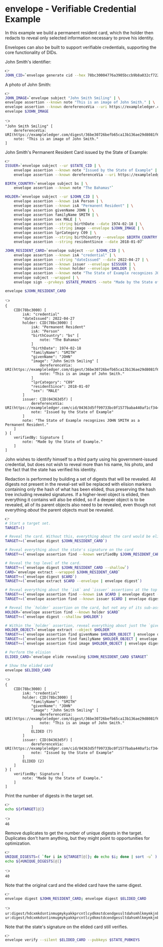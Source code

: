 # envelope - Verifiable Credential Example

In this example we build a permanent resident card, which the holder then redacts to reveal only selected information necessary to prove his identity.

Envelopes can also be built to support verifiable credentials, supporting the core functionality of DIDs.

John Smith's identifier:

```bash
👉
JOHN_CID=`envelope generate cid --hex 78bc30004776a3905bccb9b8a032cf722ceaf0bbfb1a49eaf3185fab5808cadc`
```

A photo of John Smith:

```bash
👉
JOHN_IMAGE=`envelope subject "John Smith Smiling" | \
envelope assertion --known note "This is an image of John Smith." | \
envelope assertion --known dereferenceVia --uri https://exampleledger.com/digest/36be30726befb65ca13b136ae29d8081f64792c2702415eb60ad1c56ed33c999`
envelope $JOHN_IMAGE
```

```
👈
"John Smith Smiling" [
    dereferenceVia: URI(https://exampleledger.com/digest/36be30726befb65ca13b136ae29d8081f64792c2702415eb60ad1c56ed33c999)
    note: "This is an image of John Smith."
]
```

John Smith's Permanent Resident Card issued by the State of Example:

```bash
👉
ISSUER=`envelope subject --ur $STATE_CID | \
    envelope assertion --known note "Issued by the State of Example" | \
    envelope assertion --known dereferenceVia --uri https://exampleledger.com/cid/04363d5ff99733bc0f1577baba440af1cf344ad9e454fad9d128c00fef6505e8`

BIRTH_COUNTRY=`envelope subject bs | \
    envelope assertion --known note "The Bahamas"`

HOLDER=`envelope subject --ur $JOHN_CID | \
    envelope assertion --known isA Person | \
    envelope assertion --known isA "Permanent Resident" | \
    envelope assertion givenName JOHN | \
    envelope assertion familyName SMITH | \
    envelope assertion sex MALE | \
    envelope assertion --string birthDate --date 1974-02-18 | \
    envelope assertion --string image --envelope $JOHN_IMAGE | \
    envelope assertion lprCategory C09 | \
    envelope assertion --string birthCountry --envelope $BIRTH_COUNTRY | \
    envelope assertion --string residentSince --date 2018-01-07`

JOHN_RESIDENT_CARD=`envelope subject --ur $JOHN_CID | \
    envelope assertion --known isA "credential" | \
    envelope assertion --string "dateIssued" --date 2022-04-27 | \
    envelope assertion --known issuer --envelope $ISSUER | \
    envelope assertion --known holder --envelope $HOLDER | \
    envelope assertion --known note "The State of Example recognizes JOHN SMITH as a Permanent Resident." | \
    envelope subject --wrapped | \
    envelope sign --prvkeys $STATE_PRVKEYS --note "Made by the State of Example."`

envelope $JOHN_RESIDENT_CARD
```

```
👈
{
    CID(78bc3000) [
        isA: "credential"
        "dateIssued": 2022-04-27
        holder: CID(78bc3000) [
            isA: "Permanent Resident"
            isA: "Person"
            "birthCountry": "bs" [
                note: "The Bahamas"
            ]
            "birthDate": 1974-02-18
            "familyName": "SMITH"
            "givenName": "JOHN"
            "image": "John Smith Smiling" [
                dereferenceVia: URI(https://exampleledger.com/digest/36be30726befb65ca13b136ae29d8081f64792c2702415eb60ad1c56ed33c999)
                note: "This is an image of John Smith."
            ]
            "lprCategory": "C09"
            "residentSince": 2018-01-07
            "sex": "MALE"
        ]
        issuer: CID(04363d5f) [
            dereferenceVia: URI(https://exampleledger.com/cid/04363d5ff99733bc0f1577baba440af1cf344ad9e454fad9d128c00fef6505e8)
            note: "Issued by the State of Example"
        ]
        note: "The State of Example recognizes JOHN SMITH as a Permanent Resident."
    ]
} [
    verifiedBy: Signature [
        note: "Made by the State of Example."
    ]
]
```

John wishes to identify himself to a third party using his government-issued credential, but does not wish to reveal more than his name, his photo, and the fact that the state has verified his identity.

Redaction is performed by building a set of digests that will be revealed. All digests not present in the reveal-set will be replaced with elision markers containing only the hash of what has been elided, thus preserving the hash tree including revealed signatures. If a higher-level object is elided, then everything it contains will also be elided, so if a deeper object is to be revealed, all of its parent objects also need to be revealed, even though not everything *about* the parent objects must be revealed.

```bash
👉
# Start a target set.
TARGET=()

# Reveal the card. Without this, everything about the card would be elided.
TARGET+=(`envelope digest $JOHN_RESIDENT_CARD`)

# Reveal everything about the state's signature on the card
TARGET+=(`envelope assertion find --known verifiedBy $JOHN_RESIDENT_CARD | envelope digest --deep`)

# Reveal the top level of the card.
TARGET+=(`envelope digest $JOHN_RESIDENT_CARD --shallow`)
CARD=`envelope extract --wrapped $JOHN_RESIDENT_CARD`
TARGET+=(`envelope digest $CARD`)
TARGET+=(`envelope extract $CARD --envelope | envelope digest`)

# Reveal everything about the `isA` and `issuer` assertions at the top level of the card.
TARGET+=(`envelope assertion find --known isA $CARD | envelope digest --deep`)
TARGET+=(`envelope assertion find --known issuer $CARD | envelope digest --deep`)

# Reveal the `holder` assertion on the card, but not any of its sub-assertions.
HOLDER=`envelope assertion find --known holder $CARD`
TARGET+=(`envelope digest --shallow $HOLDER`)

# Within the `holder` assertion, reveal everything about just the `givenName`, `familyName`, and `image` assertions.
HOLDER_OBJECT=`envelope extract --object $HOLDER`
TARGET+=(`envelope assertion find givenName $HOLDER_OBJECT | envelope digest --deep`)
TARGET+=(`envelope assertion find familyName $HOLDER_OBJECT | envelope digest --deep`)
TARGET+=(`envelope assertion find image $HOLDER_OBJECT | envelope digest --deep`)

# Perform the elision
ELIDED_CARD=`envelope elide revealing $JOHN_RESIDENT_CARD $TARGET`

# Show the elided card
envelope $ELIDED_CARD
```

```
👈
{
    CID(78bc3000) [
        isA: "credential"
        holder: CID(78bc3000) [
            "familyName": "SMITH"
            "givenName": "JOHN"
            "image": "John Smith Smiling" [
                dereferenceVia: URI(https://exampleledger.com/digest/36be30726befb65ca13b136ae29d8081f64792c2702415eb60ad1c56ed33c999)
                note: "This is an image of John Smith."
            ]
            ELIDED (7)
        ]
        issuer: CID(04363d5f) [
            dereferenceVia: URI(https://exampleledger.com/cid/04363d5ff99733bc0f1577baba440af1cf344ad9e454fad9d128c00fef6505e8)
            note: "Issued by the State of Example"
        ]
        ELIDED (2)
    ]
} [
    verifiedBy: Signature [
        note: "Made by the State of Example."
    ]
]
```

Print the number of digests in the target set.

```bash
👉
echo ${#TARGET[@]}
```

```
👈
46
```

Remove duplicates to get the number of unique digests in the target. Duplicates don't harm anything, but they might point to opportunities for optimization.

```bash
👉
UNIQUE_DIGESTS=( `for i in ${TARGET[@]}; do echo $i; done | sort -u` )
echo ${#UNIQUE_DIGESTS[@]}
```

```
👈
40
```

Note that the original card and the elided card have the same digest.

```bash
👉
envelope digest $JOHN_RESIDENT_CARD; envelope digest $ELIDED_CARD
```

```
👈
ur:digest/hdcxmkdsntinmugmykyakkprcntlcydkmstdcendgessltdahsmhlkmymkjnbscxlsgwwdpywpeo
ur:digest/hdcxmkdsntinmugmykyakkprcntlcydkmstdcendgessltdahsmhlkmymkjnbscxlsgwwdpywpeo
```

Note that the state's signature on the elided card still verifies.

```bash
👉
envelope verify --silent $ELIDED_CARD --pubkeys $STATE_PUBKEYS
```
